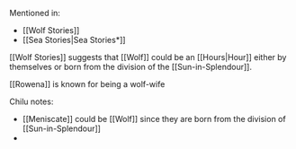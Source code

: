 Mentioned in:
- [[Wolf Stories]]
- [[Sea Stories|Sea Stories*]]

[[Wolf Stories]] suggests that [[Wolf]] could be an [[Hours|Hour]] either by themselves or born from the division of the [[Sun-in-Splendour]].

[[Rowena]] is known for being a wolf-wife

Chilu notes:
- [[Meniscate]] could be [[Wolf]] since they are born from the division of [[Sun-in-Splendour]]
- 